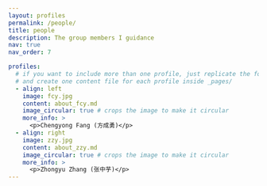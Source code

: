 ```yaml
---
layout: profiles
permalink: /people/
title: people
description: The group members I guidance
nav: true
nav_order: 7

profiles:
  # if you want to include more than one profile, just replicate the following block
  # and create one content file for each profile inside _pages/
  - align: left
    image: fcy.jpg
    content: about_fcy.md
    image_circular: true # crops the image to make it circular
    more_info: >
      <p>Chengyong Fang (方成勇)</p>
  - align: right
    image: zzy.jpg
    content: about_zzy.md
    image_circular: true # crops the image to make it circular
    more_info: >
      <p>Zhongyu Zhang (张中芋)</p>
---
```


